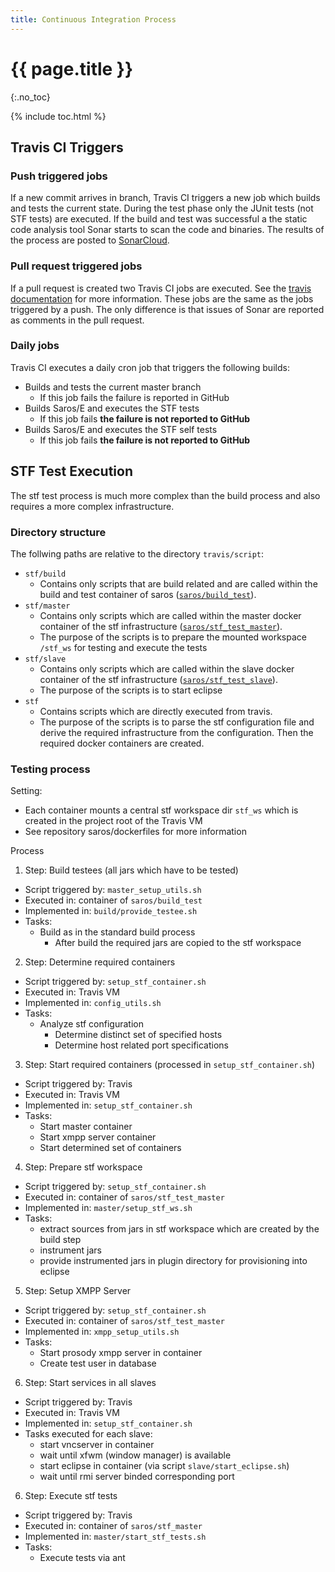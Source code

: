 ```yaml
---
title: Continuous Integration Process
---
```


# {{ page.title }}
{:.no_toc}

{% include toc.html %}

## Travis CI Triggers
### Push triggered jobs
If a new commit arrives in branch, Travis CI triggers a new job which builds and tests the current state. During the
test phase only the JUnit tests (not STF tests) are executed. If the build and test was successful a the static
code analysis tool Sonar starts to scan the code and binaries. The results of the process are posted to [SonarCloud](https://sonarcloud.io/).

### Pull request triggered jobs
If a pull request is created two Travis CI jobs are executed. See the [travis documentation](https://docs.travis-ci.com/user/pull-requests/#%E2%80%98Double-builds%E2%80%99-on-pull-requests) for more information.
These jobs are the same as the jobs triggered by a push. The only difference is that issues of Sonar are reported as comments in the pull request.

### Daily jobs
Travis CI executes a daily cron job that triggers the following builds:
* Builds and tests the current master branch
  * If this job fails the failure is reported in GitHub
* Builds Saros/E and executes the STF tests
  * If this job fails **the failure is not reported to GitHub**
* Builds Saros/E and executes the STF self tests
  * If this job fails **the failure is not reported to GitHub**

## STF Test Execution
The stf test process is much more complex than the build process and also requires a more complex infrastructure.

### Directory structure
The follwing paths are relative to the directory `travis/script`:
* `stf/build`
  * Contains only scripts that are build related and are called within the build and test container of saros ([`saros/build_test`](https://hub.docker.com/r/saros/build_test/)).
* `stf/master`
  * Contains only scripts which are called within the master docker container of the stf infrastructure ([`saros/stf_test_master`](https://hub.docker.com/r/saros/stf_test_master/)).
  * The purpose of the scripts is to prepare the mounted workspace `/stf_ws` for testing and execute the tests
* `stf/slave`
  * Contains only scripts which are called within the slave docker container of the stf infrastructure ([`saros/stf_test_slave`](https://hub.docker.com/r/saros/stf_test_slave/)).
  * The purpose of the scripts is to start eclipse
* `stf`
  * Contains scripts which are directly executed from travis.
  * The purpose of the scripts is to parse the stf configuration file and derive the required infrastructure from the configuration.
    Then the required docker containers are created.

### Testing process
Setting:
* Each container mounts a central stf workspace dir `stf_ws`
  which is created in the project root of the Travis VM
* See repository saros/dockerfiles for more information

Process
1. Step: Build testees (all jars which have to be tested)
  * Script triggered by: `master_setup_utils.sh`
  * Executed in: container of `saros/build_test`
  * Implemented in: `build/provide_testee.sh`
  * Tasks:
    * Build as in the standard build process
      * After build the required jars are copied to the stf workspace
2. Step: Determine required containers
  * Script triggered by: `setup_stf_container.sh`
  * Executed in: Travis VM
  * Implemented in: `config_utils.sh`
  * Tasks:
    * Analyze stf configuration
      * Determine distinct set of specified hosts
      * Determine host related port specifications
3. Step: Start required containers (processed in `setup_stf_container.sh`)
  * Script triggered by: Travis
  * Executed in: Travis VM
  * Implemented in: `setup_stf_container.sh`
  * Tasks:
    * Start master container
    * Start xmpp server container
    * Start determined set of containers
4. Step: Prepare stf workspace
  * Script triggered by: `setup_stf_container.sh`
  * Executed in: container of `saros/stf_test_master`
  * Implemented in: `master/setup_stf_ws.sh`
  * Tasks:
    * extract sources from jars in stf workspace which are created by the build step
    * instrument jars
    * provide instrumented jars in plugin directory for provisioning into eclipse
5. Step: Setup XMPP Server
  * Script triggered by: `setup_stf_container.sh`
  * Executed in: container of `saros/stf_test_master`
  * Implemented in: `xmpp_setup_utils.sh`
  * Tasks:
    * Start prosody xmpp server in container
    * Create test user in database
6. Step: Start services in all slaves
  * Script triggered by: Travis
  * Executed in: Travis VM
  * Implemented in: `setup_stf_container.sh`
  * Tasks executed for each slave:
    * start vncserver in container
    * wait until xfwm (window manager) is available
    * start eclipse in container (via script `slave/start_eclipse.sh`)
    * wait until rmi server binded corresponding port
6. Step: Execute stf tests
  * Script triggered by: Travis
  * Executed in: container of `saros/stf_master`
  * Implemented in: `master/start_stf_tests.sh`
  * Tasks:
    * Execute tests via ant
